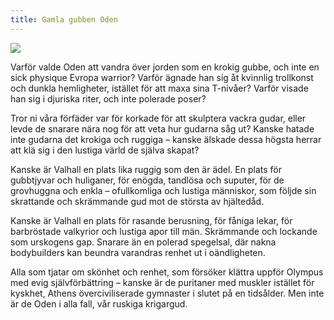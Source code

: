 ```yaml
---
title: Gamla gubben Oden
---
```

![](/assets/trägubbe.jpg)

Varför valde Oden att vandra över jorden som en krokig gubbe, och inte en sick physique Evropa warrior? Varför ägnade han sig åt kvinnlig trollkonst och dunkla hemligheter, istället för att maxa sina T-nivåer? Varför visade han sig i djuriska riter, och inte polerade poser?

Tror ni våra förfäder var för korkade för att skulptera vackra gudar, eller levde de snarare nära nog för att veta hur gudarna såg ut? Kanske hatade inte gudarna det krokiga och ruggiga – kanske älskade dessa högsta herrar att klä sig i den lustiga värld de själva skapat?

Kanske är Valhall en plats lika ruggig som den är ädel. En plats för gubbtjyvar och huliganer, för enögda, tandlösa och suputer, för de grovhuggna och enkla – ofullkomliga och lustiga människor, som följde sin skrattande och skrämmande gud mot de största av hjältedåd.

Kanske är Valhall en plats för rasande berusning, för fåniga lekar, för barbröstade valkyrior och lustiga apor till män. Skrämmande och lockande som urskogens gap. Snarare än en polerad spegelsal, där nakna bodybuilders kan beundra varandras renhet ut i oändligheten.

Alla som tjatar om skönhet och renhet, som försöker klättra uppför Olympus med evig självförbättring – kanske är de puritaner med muskler istället för kyskhet, Athens överciviliserade gymnaster i slutet på en tidsålder. Men inte är de Oden i alla fall, vår ruskiga krigargud.

